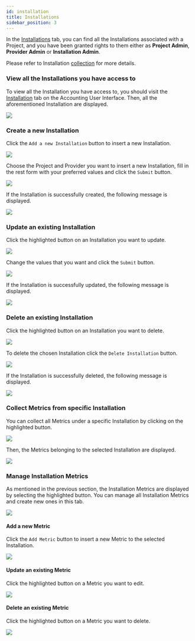 ```yaml
---
id: installation
title: Installations
sidebar_position: 3
---
```


In the <a href="https://accounting.eosc-portal.eu/installations">Installations</a> tab, you can find all the Installations associated with a Project, and you have been granted rights to them 
either as **Project Admin**, **Provider Admin** or **Installation Admin**.

Please refer to Installation [collection](docs/api/installation.md) for more details.

### View all the Installations you have access to

To view all the Installation you have access to, you should visit the <a href="https://accounting.eosc-portal.eu/installations">Installation</a> tab on the Accounting User Interface.
Then, all the aforementioned Installation are displayed.

![](assets/installation/installations.png)

### Create a new Installation

Click the `Add a new Installation` button to insert a new Installation.

![](assets/installation/insert.png)

Choose the Project and Provider you want to insert a new Installation, fill in the rest form with your preferred values and click the `Submit` button.

![](assets/installation/insert_submit.png)

If the Installation is successfully created, the following message is displayed.

![](assets/installation/insert_success.png)

### Update an existing Installation

Click the highlighted button on an Installation you want to update.

![](assets/installation/update.png)

Change the values that you want and click the `Submit` button.

![](assets/installation/update_submit.png)

If the Installation is successfully updated, the following message is displayed.

![](assets/installation/update_success.png)

### Delete an existing Installation

Click the highlighted button on an Installation you want to delete.

![](assets/installation/delete.png)

To delete the chosen Installation click the `Delete Installation` button.

![](assets/installation/delete_submit.png)

If the Installation is successfully deleted, the following message is displayed.

![](assets/installation/delete_success.png)


### Collect Metrics from specific Installation

You can collect all Metrics under a specific Installation by clicking on the highlighted button.

![](assets/installation/installation_metrics.png)

Then, the Metrics belonging to the selected Installation are displayed.

![](assets/my_providers/view_metrics.png)

### Manage Installation Metrics

As mentioned in the previous section, the Installation Metrics are displayed by selecting the highlighted button. You can manage all Installation Metrics and create new ones in this tab.

![](assets/installation/collect_metrics.png)

#### Add a new Metric 

Click the `Add Metric` button to insert a new Metric to the selected Installation.

![](assets/my_providers/add_metric.png)

#### Update an existing Metric

Click the highlighted button on a Metric you want to edit.

![](assets/project/update_metric.png)

#### Delete an existing Metric

Click the highlighted button on a Metric you want to delete.

![](assets/project/delete_metric.png)
